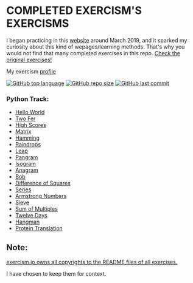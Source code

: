 # COMPLETED EXERCISM'S EXERCISMS

I began practicing in this [website](https://exercism.io) around March 2019, and
it sparked my curiosity about this kind of wepages/learning methods. That's why
you would not find that many completed exercises in this repo.
[Check the original exercises!](https://github.com/exercism/python)

My exercism [profile](https://exercism.io/profiles/ibLeDy)

[![GitHub top language](https://img.shields.io/github/languages/top/ibLeDy/exercisms-python)](https://github.com/ibLeDy/exercisms-python/search?l=python)
[![GitHub repo size](https://img.shields.io/github/repo-size/ibLeDy/exercisms-python)](https://github.com/ibLeDy/exercisms-python)
[![GitHub last commit](https://img.shields.io/github/last-commit/ibLeDy/exercisms-python)](https://github.com/ibLeDy/exercisms-python/commits/master)

### Python Track:

  - [Hello World](completed/hello-world)
  - [Two Fer](completed/two-fer)
  - [High Scores](completed/high-scores)
  - [Matrix](completed/matrix)
  - [Hamming](completed/hamming)
  - [Raindrops](completed/raindrops)
  - [Leap](completed/leap)
  - [Pangram](completed/pangram)
  - [Isogram](completed/isogram)
  - [Anagram](completed/anagram)
  - [Bob](completed/bob)
  - [Difference of Squares](completed/difference-of-squares)
  - [Series](completed/series)
  - [Armstrong Numbers](completed/armstrong-numbers)
  - [Sieve](completed/sieve)
  - [Sum of Multiples](completed/sum-of-multiples)
  - [Twelve Days](completed/twelve-days)
  - [Hangman](completed/hangman)
  - [Protein Translation](completed/protein-translation)

## Note:

[exercism.io owns all copyrights to the README files of all exercises.](https://github.com/exercism/python/blob/master/LICENSE)

I have chosen to keep them for context.
